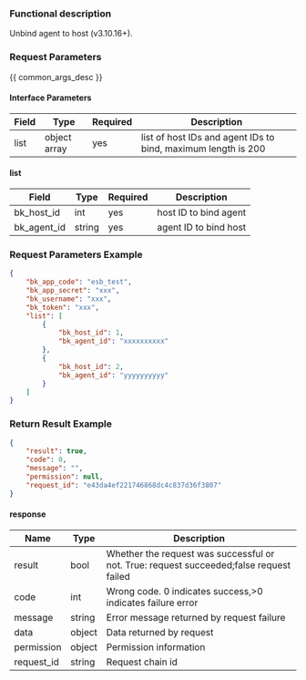 ### Functional description

Unbind agent to host (v3.10.16+).

### Request Parameters

{{ common_args_desc }}

#### Interface Parameters

| Field | Type         | Required | Description                                                   |
| ----- | ------------ | -------- | ------------------------------------------------------------- |
| list  | object array | yes      | list of host IDs and agent IDs to bind, maximum length is 200 |

#### list

| Field       | Type   | Required | Description           |
| ----------- | ------ | -------- | --------------------- |
| bk_host_id  | int    | yes      | host ID to bind agent |
| bk_agent_id | string | yes      | agent ID to bind host |

### Request Parameters Example

```json
{
    "bk_app_code": "esb_test",
    "bk_app_secret": "xxx",
    "bk_username": "xxx",
    "bk_token": "xxx",
    "list": [
        {
            "bk_host_id": 1,
            "bk_agent_id": "xxxxxxxxxx"
        },
        {
            "bk_host_id": 2,
            "bk_agent_id": "yyyyyyyyyy"
        }
    ]
}
```

### Return Result Example

```json
{
    "result": true,
    "code": 0,
    "message": "",
    "permission": null,
    "request_id": "e43da4ef221746868dc4c837d36f3807"
}
```

#### response

| Name    | Type   | Description                                    |
| ------- | ------ | ------------------------------------- |
| result  | bool   | Whether the request was successful or not. True: request succeeded;false request failed|
| code    |  int    | Wrong code. 0 indicates success,>0 indicates failure error    |
| message | string |Error message returned by request failure                    |
| data    |  object |Data returned by request                           |
| permission    |  object |Permission information    |
| request_id    |  string |Request chain id    |